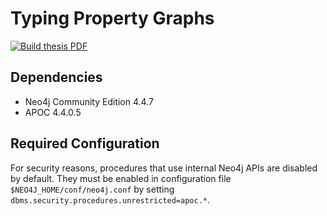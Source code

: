 # Typing Property Graphs

[![Build thesis PDF](https://github.com/nimobeeren/thesis/actions/workflows/latex.yml/badge.svg)](https://github.com/nimobeeren/thesis/actions/workflows/latex.yml)

## Dependencies

- Neo4j Community Edition 4.4.7
- APOC 4.4.0.5

## Required Configuration

For security reasons, procedures that use internal Neo4j APIs are disabled by default. They must be enabled in configuration file `$NEO4J_HOME/conf/neo4j.conf` by setting `dbms.security.procedures.unrestricted=apoc.*`.
